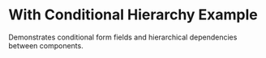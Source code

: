 # With Conditional Hierarchy Example

Demonstrates conditional form fields and hierarchical dependencies between components.
